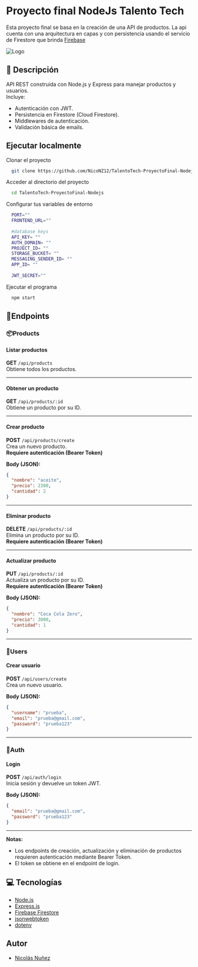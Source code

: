 # Proyecto final NodeJs Talento Tech

Esta proyecto final se basa en la creación de una API de productos. La api cuenta con una arquitectura en capas y con persistencia usando el servicio de Firestore que brinda [Firebase](https://firebase.google.com/)

![Logo](https://media.licdn.com/dms/image/v2/D4D22AQEmMyi18MhzKg/feedshare-shrink_800/B4DZRSAB19G4As-/0/1736542527613?e=2147483647&v=beta&t=uN-k9eZeg69PE34K8e1cbyzDtphjxUMeDGsOAdV6VMU)

## 📌 Descripción

API REST construida con Node.js y Express para manejar productos y usuarios.  
Incluye:

- Autenticación con JWT.
- Persistencia en Firestore (Cloud Firestore).
- Middlewares de autenticación.
- Validación básica de emails.
 

## Ejecutar localmente

Clonar el proyecto

```bash
  git clone https://github.com/NicoNZ12/TalentoTech-ProyectoFinal-Nodejs.git
```

Acceder al directorio del proyecto

```bash
  cd TalentoTech-ProyectoFinal-Nodejs
```
Configurar tus variables de entorno
```bash
  PORT=""
  FRONTEND_URL=""
  
  #database keys
  API_KEY= ""
  AUTH_DOMAIN= ""
  PROJECT_ID= ""
  STORAGE_BUCKET= ""
  MESSAGING_SENDER_ID= ""
  APP_ID= ""
  
  JWT_SECRET=""
```

Ejecutar el programa

```bash
  npm start
```


## 🚧Endpoints

### 📦Products

#### Listar productos
**GET** `/api/products`  
Obtiene todos los productos.

---

#### Obtener un producto
**GET** `/api/products/:id`  
Obtiene un producto por su ID.

---

#### Crear producto
**POST** `/api/products/create`  
Crea un nuevo producto.  
**Requiere autenticación (Bearer Token)**

**Body (JSON):**
```json
{
  "nombre": "aceite",
  "precio": 2300,
  "cantidad": 2
}
```

---

#### Eliminar producto
**DELETE** `/api/products/:id`  
Elimina un producto por su ID.  
**Requiere autenticación (Bearer Token)**

---

#### Actualizar producto
**PUT** `/api/products/:id`  
Actualiza un producto por su ID.  
**Requiere autenticación (Bearer Token)**

**Body (JSON):**
```json
{
  "nombre": "Coca Cola Zero",
  "precio": 3000,
  "cantidad": 1
}
```

---

### 🚻Users

#### Crear usuario
**POST** `/api/users/create`  
Crea un nuevo usuario.

**Body (JSON):**
```json
{
  "username": "prueba",
  "email": "prueba@gmail.com",
  "password": "prueba123"
}
```

---

### 🔐Auth

#### Login
**POST** `/api/auth/login`  
Inicia sesión y devuelve un token JWT.

**Body (JSON):**
```json
{
  "email": "prueba@gmail.com",
  "password": "prueba123"
}
```

---

**Notas:**
- Los endpoints de creación, actualización y eliminación de productos requieren autenticación mediante Bearer Token.
- El token se obtiene en el endpoint de login.

## 💻 Tecnologías

- [Node.js](https://nodejs.org)  
- [Express.js](https://expressjs.com)  
- [Firebase Firestore](https://firebase.google.com/products/firestore)  
- [jsonwebtoken](https://github.com/auth0/node-jsonwebtoken)  
- [dotenv](https://github.com/motdotla/dotenv)  

## Autor

- [Nicolás Nuñez](https://github.com/NicoNZ12)
